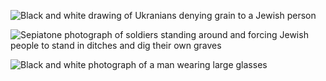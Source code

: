 ![Black and white drawing of Ukranians denying grain to a Jewish person](/images/02/gendarmerie_01.jpg "German Ukrainian-language anti-Jewish poster: “We will give nothing to yids!” (Yid is an offensive term meaning Jewish person.) The German military posted anti-Jewish placards like this everywhere and ordered local Ukrainians not to give asylum to Jewish residents. Courtesy YIVO Institute for Jewish Research.")

![Sepiatone photograph of soldiers standing around and forcing Jewish people to stand in ditches and dig their own graves](/images/02/gendarmerie_02.jpg "Staszow, Poland, Wehrmacht soldiers forcing Jewish people to dig their own graves. The Wehrmacht was Germany's defense power that assisted in the invasion of the Soviet Union in 1941. Wehrmacht worked closely with Gestapo forces to enforce antisemitic polices and commit war crimes. Courtesy Yad Vashem.")

![Black and white photograph of a man wearing large glasses](/images/02/gendarmerie_03.jpg "Ze'ev Portnoy, photo taken after the war. He was only nine years old when the German military occupied Tuchyn in 1941. Courtesy The Jews of Tuchyn and Kripe in Front of Their Murderers.")